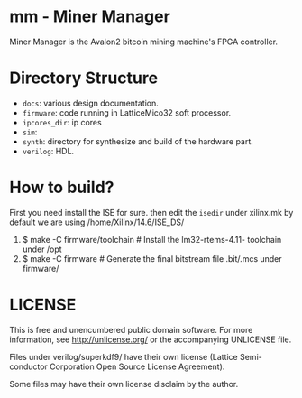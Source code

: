 mm - Miner Manager
==================

Miner Manager is the Avalon2 bitcoin mining machine's FPGA controller.

Directory Structure
===================

* `docs`: various design documentation.
* `firmware`: code running in LatticeMico32 soft processor.
* `ipcores_dir`: ip cores
* `sim`:
* `synth`: directory for synthesize and build of the hardware part.
* `verilog`: HDL.

How to build?
=============

First you need install the ISE for sure. then edit the `isedir` under xilinx.mk
by default we are using /home/Xilinx/14.6/ISE_DS/

1. $ make -C firmware/toolchain # Install the lm32-rtems-4.11- toolchain under /opt
2. $ make -C firmware           # Generate the final bitstream file .bit/.mcs under firmware/

LICENSE
=======
This is free and unencumbered public domain software. For more information,
see http://unlicense.org/ or the accompanying UNLICENSE file.

Files under verilog/superkdf9/ have their own license (Lattice Semi-
conductor Corporation Open Source License Agreement).

Some files may have their own license disclaim by the author.
